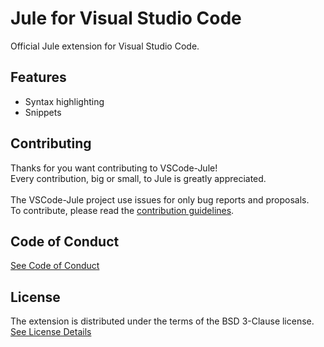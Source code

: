 # Jule for Visual Studio Code

Official Jule extension for Visual Studio Code.

## Features

- Syntax highlighting
- Snippets

## Contributing

Thanks for you want contributing to VSCode-Jule!
<br>
Every contribution, big or small, to Jule is greatly appreciated.
<br><br>
The VSCode-Jule project use issues for only bug reports and proposals. \
To contribute, please read the [contribution guidelines](https://jule.dev/pages/contributing.html).

## Code of Conduct

[See Code of Conduct](https://jule.dev/pages/code_of_conduct.html)

## License

The extension is distributed under the terms of the BSD 3-Clause license. <br>
[See License Details](https://jule.dev/pages/license.html)
